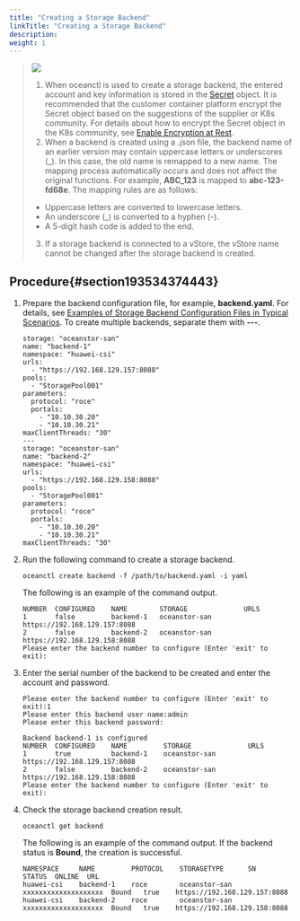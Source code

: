 ```yaml
---
title: "Creating a Storage Backend"
linkTitle: "Creating a Storage Backend"
description: 
weight: 1
---
```


>![](/css-docs/public_sys-resources/en-us/icon-note.gif)  
>1.  When oceanctl is used to create a storage backend, the entered account and key information is stored in the  [Secret](https://kubernetes.io/docs/concepts/configuration/secret/)  object. It is recommended that the customer container platform encrypt the Secret object based on the suggestions of the supplier or K8s community. For details about how to encrypt the Secret object in the K8s community, see  [Enable Encryption at Rest](https://kubernetes.io/docs/tasks/administer-cluster/encrypt-data/).
>2.  When a backend is created using a .json file, the backend name of an earlier version may contain uppercase letters or underscores \(\_\). In this case, the old name is remapped to a new name. The mapping process automatically occurs and does not affect the original functions. For example,  **ABC\_123**  is mapped to  **abc-123-fd68e**. The mapping rules are as follows:
>    -   Uppercase letters are converted to lowercase letters.
>    -   An underscore \(\_\) is converted to a hyphen \(-\).
>    -   A 5-digit hash code is added to the end.
>3.  If a storage backend is connected to a vStore, the vStore name cannot be changed after the storage backend is created.

## Procedure{#section193534374443}

1.  Prepare the backend configuration file, for example,  **backend.yaml**. For details, see  [Examples of Storage Backend Configuration Files in Typical Scenarios](/docs/storage-backend-management/managing-storage-backends/creating-a-storage-backend/examples-of-storage-backend-configuration-files-in-typical-scenarios). To create multiple backends, separate them with  **---**.

    ```
    storage: "oceanstor-san"
    name: "backend-1"
    namespace: "huawei-csi"
    urls:
      - "https://192.168.129.157:8088"
    pools:
      - "StoragePool001"
    parameters:
      protocol: "roce"
      portals:
        - "10.10.30.20"
        - "10.10.30.21"
    maxClientThreads: "30"
    ---
    storage: "oceanstor-san"
    name: "backend-2"
    namespace: "huawei-csi"
    urls:
      - "https://192.168.129.158:8088"
    pools:
      - "StoragePool001"
    parameters:
      protocol: "roce"
      portals:
        - "10.10.30.20"
        - "10.10.30.21"
    maxClientThreads: "30"
    ```

2.  Run the following command to create a storage backend.

    ```
    oceanctl create backend -f /path/to/backend.yaml -i yaml
    ```

    The following is an example of the command output.

    ```
    NUMBER  CONFIGURED    NAME        STORAGE              URLS                
    1       false         backend-1   oceanstor-san        https://192.168.129.157:8088 
    2       false         backend-2   oceanstor-san        https://192.168.129.158:8088 
    Please enter the backend number to configure (Enter 'exit' to exit):
    ```

3.  Enter the serial number of the backend to be created and enter the account and password.

    ```
    Please enter the backend number to configure (Enter 'exit' to exit):1
    Please enter this backend user name:admin
    Please enter this backend password:
    
    Backend backend-1 is configured
    NUMBER  CONFIGURED    NAME         STORAGE              URLS               
    1       true          backend-1    oceanstor-san        https://192.168.129.157:8088 
    2       false         backend-2    oceanstor-san        https://192.168.129.158:8088 
    Please enter the backend number to configure (Enter 'exit' to exit):
    ```

4.  Check the storage backend creation result.

    ```
    oceanctl get backend
    ```

    The following is an example of the command output. If the backend status is  **Bound**, the creation is successful.

    ```
    NAMESPACE     NAME         PROTOCOL    STORAGETYPE      SN                    STATUS  ONLINE  URL                 
    huawei-csi    backend-1    roce        oceanstor-san    xxxxxxxxxxxxxxxxxxxx  Bound   true    https://192.168.129.157:8088   
    huawei-csi    backend-2    roce        oceanstor-san    xxxxxxxxxxxxxxxxxxxx  Bound   true    https://192.168.129.158:8088   
    ```



